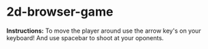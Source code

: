 # 2d-browser-game

**Instructions:** To move the player around use the arrow key's on your keyboard!
And use spacebar to shoot at your oponents. 
